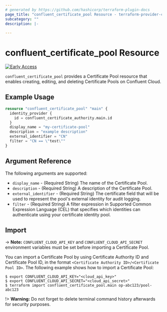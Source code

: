 ```yaml
---
# generated by https://github.com/hashicorp/terraform-plugin-docs
page_title: "confluent_certificate_pool Resource - terraform-provider-confluent"
subcategory: ""
description: |-
  
---
```


# confluent_certificate_pool Resource

[![Early Access](https://img.shields.io/badge/Lifecycle%20Stage-Early%20Access-%2300afba)](https://docs.confluent.io/cloud/current/api.html#section/Versioning/API-Lifecycle-Policy)

`confluent_certificate_pool` provides a Certificate Pool resource that enables creating, editing, and deleting Certificate Pools on Confluent Cloud.

## Example Usage

```terraform
resource "confluent_certificate_pool" "main" {
  identity_provider {
    id = confluent_certificate_authority.main.id
  }
  display_name = "my-certificate-pool"
  description = "example description"
  external_identifier = "CN"
  filter = "CN == \"test\""
}
```

<!-- schema generated by tfplugindocs -->
## Argument Reference

The following arguments are supported:

- `display_name` - (Required String) The name of the Certificate Pool.
- `description` - (Required String) A description of the Certificate Pool.
- `external_identifier` - (Required String) The certificate field that will be used to represent the pool's external identity for audit logging.
- `filter` - (Required String) A filter expression in Supported Common Expression Language (CEL) that specifies which identities can authenticate using your certificate identity pool.

## Import

-> **Note:** `CONFLUENT_CLOUD_API_KEY` and `CONFLUENT_CLOUD_API_SECRET` environment variables must be set before importing a Certificate Pool.

You can import a Certificate Pool by using Certificate Authority ID and Certificate Pool ID, in the format `<Certificate Authority ID>/<Certificate Pool ID>`. The following example shows how to import a Certificate Pool:

```shell
$ export CONFLUENT_CLOUD_API_KEY="<cloud_api_key>"
$ export CONFLUENT_CLOUD_API_SECRET="<cloud_api_secret>"
$ terraform import confluent_certificate_pool.main op-abc123/pool-abc123
```

!> **Warning:** Do not forget to delete terminal command history afterwards for security purposes.
